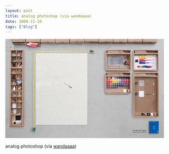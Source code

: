 ```yaml
---
layout: post
title: analog photoshop (via wandaaaa)
date: 2008-11-10
tags: ["Blog"]
---
```


![](k3Im6rfOqg50xa4w6XQc0E6Go1_500.jpg)  

analog photoshop (via [wandaaaa](http://flickr.com/photos/18697966@N00))